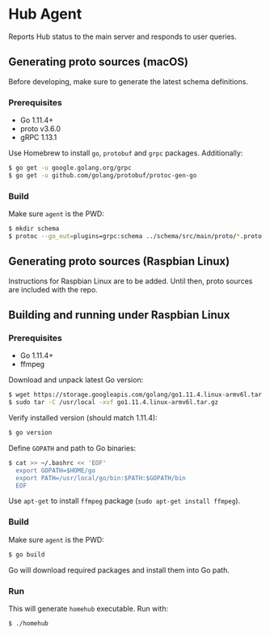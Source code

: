 # Hub Agent

Reports Hub status to the main server and responds to user queries. 

## Generating proto sources (macOS)

Before developing, make sure to generate the latest schema definitions.

### Prerequisites

- Go 1.11.4+
- proto v3.6.0
- gRPC 1.13.1

Use Homebrew to install `go`, `protobuf` and `grpc` packages. Additionally:

```bash
$ go get -u google.golang.org/grpc
$ go get -u github.com/golang/protobuf/protoc-gen-go
```

### Build

Make sure `agent` is the PWD:

```bash
$ mkdir schema 
$ protoc --go_out=plugins=grpc:schema ../schema/src/main/proto/*.proto --proto_path=../schema/src/main/proto
```

## Generating proto sources (Raspbian Linux)

Instructions for Raspbian Linux are to be added. Until then, proto sources are included with the repo. 

## Building and running under Raspbian Linux

### Prerequisites

- Go 1.11.4+
- ffmpeg

Download and unpack latest Go version:

```bash
$ wget https://storage.googleapis.com/golang/go1.11.4.linux-armv6l.tar.gz
$ sudo tar -C /usr/local -xvf go1.11.4.linux-armv6l.tar.gz
```

Verify installed version (should match 1.11.4):

```bash
$ go version
```

Define `GOPATH` and path to Go binaries:

```bash
$ cat >> ~/.bashrc << 'EOF'
  export GOPATH=$HOME/go
  export PATH=/usr/local/go/bin:$PATH:$GOPATH/bin
  EOF
```

Use `apt-get` to install `ffmpeg` package (`sudo apt-get install ffmpeg`).

### Build

Make sure `agent` is the PWD:

```bash
$ go build
```

Go will download required packages and install them into Go path.  

### Run

This will generate `homehub` executable. Run with:

```bash
$ ./homehub
``` 